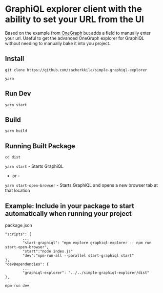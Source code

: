 # GraphiQL explorer client with the ability to set your URL from the UI

Based on the example from [OneGraph](https://github.com/OneGraph/graphiql-explorer) but adds a field to manually enter your url. Useful to get the advanced OneGraph explorer for GraphiQL without needing to manually bake it into you project.

## Install

`git clone https://github.com/zacherkkila/simple-graphiql-explorer`

`yarn`

## Run Dev

`yarn start`

## Build

`yarn build`

## Running Built Package

`cd dist`

`yarn start` - Starts GraphiQL

- or -

`yarn start-open-browser` - Starts GraphiQL and opens a new browser tab at that location

## Example: Include in your package to start automatically when running your project

package.json
```
"scripts": {
        ...
        "start-graphiql": "npm explore graphiql-explorer -- npm run start-open-browser",
        "start":"node index.js"
        "dev":"npm-run-all --parallel start-graphiql start"
},
"devDependencies": {
        ...
        "graphiql-explorer": "../../simple-graphiql-explorer/dist"
},
```

`npm run dev`

